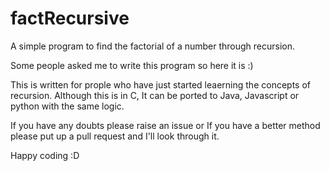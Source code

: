 # factRecursive
A simple program to find the factorial of a number through recursion.

Some people asked me to write this program so here it is :)

This is written for prople who have just started leaerning the concepts of recursion.
Although this is in C, It can be ported to Java, Javascript or python with the same logic.

If you have any doubts please raise an issue or If you have a better method please put up a pull request and I'll look through it.

Happy coding :D
